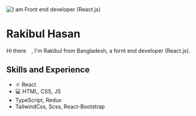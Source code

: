 ![I am Front end developer (React.js)](https://i.ibb.co/StXfrDb/You-heard-it-here.png)

# Rakibul Hasan
Hi there <img src="https://raw.githubusercontent.com/iampavangandhi/iampavangandhi/master/gifs/Hi.gif" width="10px">, I'm Rakibul from Bangladesh, a fornt end developer (React.js).

## Skills and Experience
* ⚛ React
* 💻 HTML, CSS, JS
* TypeScript, Redux
* TailwindCss, Scss, React-Bootstrap










